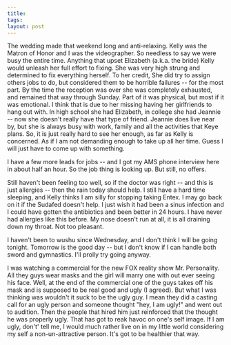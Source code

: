 ```yaml
---
title: 
tags: 
layout: post
---
```

The wedding made that weekend long and anti-relaxing.  Kelly was the Matron of Honor and I was the videographer. So needless to say we were busy the entire time.  Anything that upset Elizabeth (a.k.a. the bride) Kelly would unleash her full effort to fixing.  She was very high strung and determined to fix everything herself.  To her credit, She did try to assign others jobs to do, but considered them to be horrible failures -- for the most part.  By the time the reception was over she was completely exhausted, and remained that way through Sunday.  Part of it was physical, but most if it was emotional.  I think that is due to her missing having her girlfriends to hang out with.  In high school she had Elizabeth, in college she had Jeannie -- now she doesn't really have that type of friend.  Jeannie does live near by, but she is always busy with work, family and all the activities that Keye plans.  So, it is just really hard to see her enough, as far as Kelly is concerned.  As if I am not demanding enough to take up all her time.  Guess I will just have to come up with something.



I have a few more leads for jobs -- and I got my AMS phone interview here in about half an hour.  So the job thing is looking up.  But still, no offers.



Still haven't been feeling too well, so if the doctor was right -- and this is just allergies -- then the rain today should help.  I still have a hard time sleeping, and Kelly thinks I am silly for stopping taking Entex.  I may go back on it if the Sudafed doesn't help. I just wish it had been a sinus infection and I could have gotten the antibiotics and been better in 24 hours.  I have never had allergies like this before.  My nose doesn't run at all, it is all draining down my throat.  Not too pleasant.    



I haven't been to wushu since Wednesday,  and I don't think I will be going tonight.  Tomorrow is the good day -- but I don't know if I can handle both sword and gymnastics.  I'll prolly try going anyway.



I was watching a commercial for the new FOX reality show Mr. Personality.  All they guys wear masks and the girl will marry one with out ever seeing his face.  Well, at the end of the commercial one of the guys takes off his mask and is supposed to be real good and ugly (I agreed).  But what I was thinking was wouldn't it suck to be the ugly guy.  I mean they did a casting call for an ugly person and someone thought "hey, I am ugly!" and went out to audition.  Then the people that hired him just reinforced that the thought he was properly ugly.  That has got to reak havoc on one's self image.  If I am ugly, don't' tell me, I would much rather live on in my little world considering my self a non-un-attractive person.  It's got to be healthier that way.
